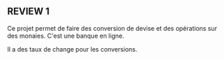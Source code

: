 ## REVIEW 1 

Ce projet permet de faire des conversion de devise et des opérations sur des monaies. C'est une banque en ligne.

Il a des taux de change pour les conversions.
